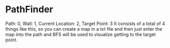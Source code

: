 # PathFinder
Path: 0, Wall: 1, Current Location: 2, Target Point: 3
It consists of a total of 4 things like this, so you can create a map in a txt file and then just enter the map into the path and BFS will be used to visualize getting to the target point.
